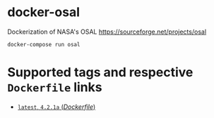 # docker-osal
Dockerization of NASA's OSAL https://sourceforge.net/projects/osal

```docker-compose run osal```

# Supported tags and respective `Dockerfile` links

-	[`latest`, `4.2.1a` (*Dockerfile*)](https://github.com/Dishwasha/docker-osal/blob/OSAL-4.2.1a/Dockerfile)
